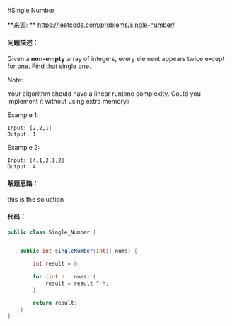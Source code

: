 #Single Number

**来源: ** https://leetcode.com/problems/single-number/

#### 问题描述：

Given a **non-empty** array of integers, every element appears twice except for one. Find that single one.

Note:

Your algorithm should have a linear runtime complexity. Could you implement it without using extra memory?

Example 1:
```
Input: [2,2,1]
Output: 1
```

Example 2:

```
Input: [4,1,2,1,2]
Output: 4
```


#### 解题思路：

this is the soluction

#### 代码： 

```java
public class Single_Number {


    public int singleNumber(int[] nums) {

        int result = 0;

        for (int n : nums) {
            result = result ^ n;
        }

        return result;
    }
}
```
